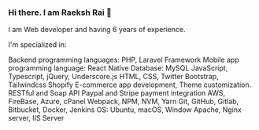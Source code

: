 ### Hi there. I am Raeksh Rai 👋

I am Web developer and having 6 years of experience.

I'm specialized in:

Backend programming languages: PHP, Laravel Framework
Mobile app programming language: React Native
Database: MySQL
JavaScript, Typescript, jQuery, Underscore.js
HTML, CSS, Twitter Bootstrap, Tailwindcss
Shopify E-commerce app development, Theme customization.
RESTful and Soap API
Paypal and Stripe payment integration
AWS, FireBase, Azure, cPanel
Webpack, NPM, NVM, Yarn
Git, GitHub, Gitlab, Bitbucket, Docker, Jenkins
OS: Ubuntu, macOS, Window
Apache, Nginx server, IIS Server
